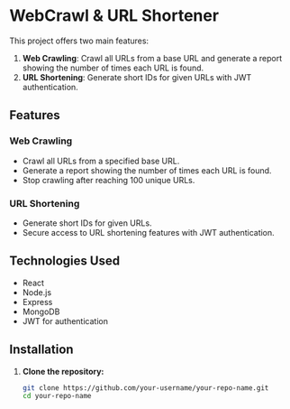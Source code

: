 # WebCrawl & URL Shortener

This project offers two main features:

1. **Web Crawling**: Crawl all URLs from a base URL and generate a report showing the number of times each URL is found.
2. **URL Shortening**: Generate short IDs for given URLs with JWT authentication.

## Features

### Web Crawling

- Crawl all URLs from a specified base URL.
- Generate a report showing the number of times each URL is found.
- Stop crawling after reaching 100 unique URLs.

### URL Shortening

- Generate short IDs for given URLs.
- Secure access to URL shortening features with JWT authentication.

## Technologies Used

- React
- Node.js
- Express
- MongoDB
- JWT for authentication

## Installation

1. **Clone the repository:**

   ```sh
   git clone https://github.com/your-username/your-repo-name.git
   cd your-repo-name
